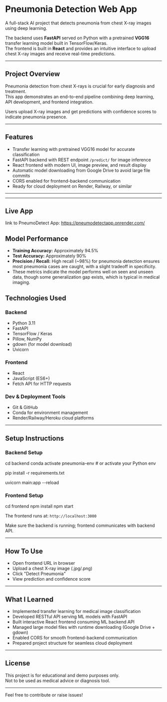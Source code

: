 # Pneumonia Detection Web App

A full-stack AI project that detects pneumonia from chest X-ray images using deep learning.

The backend uses **FastAPI** served on Python with a pretrained **VGG16** transfer learning model built in TensorFlow/Keras.  
The frontend is built in **React** and provides an intuitive interface to upload chest X-ray images and receive real-time predictions.

---

## Project Overview

Pneumonia detection from chest X-rays is crucial for early diagnosis and treatment.  
This app demonstrates an end-to-end pipeline combining deep learning, API development, and frontend integration.

Users upload X-ray images and get predictions with confidence scores to indicate pneumonia presence.

---

## Features

- Transfer learning with pretrained VGG16 model for accurate classification
- FastAPI backend with REST endpoint `/predict/` for image inference
- React frontend with modern UI, image preview, and result display
- Automatic model downloading from Google Drive to avoid large file commits
- CORS enabled for frontend-backend communication
- Ready for cloud deployment on Render, Railway, or similar

---
---
## Live App
link to PneumoDetect App: https://pneumodetectapp.onrender.com/ 
## Model Performance

- **Training Accuracy:** Approximately 94.5%  
- **Test Accuracy:** Approximately 90%  
- **Precision / Recall:** High recall (~98%) for pneumonia detection ensures most pneumonia cases are caught, with a slight tradeoff in specificity.  
- These metrics indicate the model performs well on seen and unseen data, though some generalization gap exists, which is typical in medical imaging.


## Technologies Used

### Backend

- Python 3.11
- FastAPI
- TensorFlow / Keras
- Pillow, NumPy
- gdown (for model download)
- Uvicorn

### Frontend

- React
- JavaScript (ES6+)
- Fetch API for HTTP requests

### Dev & Deployment Tools

- Git & GitHub
- Conda for environment management
- Render/Railway/Heroku cloud platforms

---

## Setup Instructions

### Backend Setup

cd backend
conda activate pneumonia-env # or activate your Python env

pip install -r requirements.txt

uvicorn main:app --reload

### Frontend Setup

cd frontend
npm install
npm start


The frontend runs at: `http://localhost:3000`

Make sure the backend is running; frontend communicates with backend API.

---

## How To Use

- Open frontend URL in browser
- Upload a chest X-ray image (.jpg/.png)
- Click "Detect Pneumonia"
- View prediction and confidence score

---

## What I Learned

- Implemented transfer learning for medical image classification
- Developed RESTful API serving ML models with FastAPI
- Built interactive React frontend consuming ML backend API
- Managed large model files with runtime downloading (Google Drive + gdown)
- Enabled CORS for smooth frontend-backend communication
- Prepared project structure for seamless cloud deployment

---

## License

This project is for educational and demo purposes only.  
Not to be used as medical advice or diagnosis tool.

---

Feel free to contribute or raise issues!



